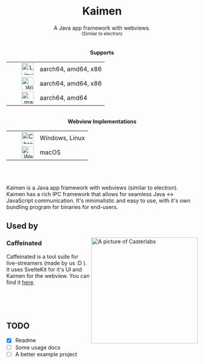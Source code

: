 <div align="center">
    <h1>Kaimen</h1>
	A Java app framework with webviews.
	<br />
	<small>
		(Similar to electron)
	</small>
</div >
<br />
<br />
<div align="center">
    <b>Supports</b>
    <table width=300>
        <tr>
            <td align="right" width=64>
                <img src="https://simpleicons.org/icons/linux.svg" title="Linux" width="32" height="32">
            </td>
            <td align="left">
                aarch64, amd64, x86
            </td>
        </tr>
        <tr>
            <td align="right" width=64>
                <img src="https://simpleicons.org/icons/windows.svg" title="Windows" width="32" height="32">
            </td>
            <td align="left">
                aarch64, amd64, x86
            </td>
        </tr>
        <tr>
            <td align="right" width=64>
                <img src="https://simpleicons.org/icons/apple.svg" title="macOS" width="32" height="32">
            </td>
            <td align="left">
                aarch64, amd64
            </td>
        </tr>
    </table>
</div>
<br />
<div align="center">
    <b>Webview Implementations</b>
    <table width=300>
        <tr>
            <td align="right" width=64>
                <img src="https://simpleicons.org/icons/googlechrome.svg" title="Chromium Embedded Framework" width="32" height="32">
            </td>
            <td align="left">
                Windows, Linux
            </td>
        </tr>
        <tr>
            <td align="right" width=64>
                <img src="https://simpleicons.org/icons/safari.svg" title="WebKit" width="32" height="32">
            </td>
            <td align="left">
                macOS
            </td>
        </tr>
    </table>
</div>
<br />
<br />

Kaimen is a Java app framework with webviews (similar to electron). Kaimen has a rich IPC framework that allows for seamless Java <-> JavaScript communication. It's minimalistic and easy to use, with it's own bundling program for binaries for end-users.

## Used by

<img src="https://i.imgur.com/SCWFPy0.png" alt="A picture of Casterlabs" align="right" height="280px">

### Caffeinated
Caffeinated is a tool suite for live-streamers (made by us :D ). It uses SvelteKit for it's UI and Kaimen for the webview. You can find it [here](https://casterlabs.co). 

<br />
<br />
<br />

## TODO
 - [x] Readme
 - [ ] Some usage docs
 - [ ] A better example project
